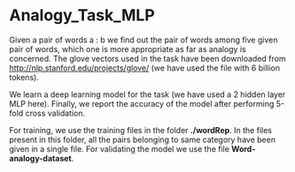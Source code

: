 # Analogy_Task_MLP
Given a pair of words a : b we find out the pair of words among five given pair of words, which one is more appropriate as far as analogy is concerned. The glove vectors used in the task have been downloaded from http://nlp.stanford.edu/projects/glove/ (we have used the file with 6 billion tokens).

We learn a deep learning model for the task (we have used a 2 hidden layer MLP here). Finally, we report the accuracy of the model after performing 5-fold cross validation. 

For training, we use the training files in the folder **./wordRep**. In the files present in this folder, all the pairs belonging to same category have been given in a single file. For validating the model we use the file **Word-analogy-dataset**.

